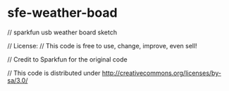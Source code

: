 sfe-weather-boad
================

// sparkfun usb weather board sketch

// License:
// This code is free to use, change, improve, even sell! 

// Credit to Sparkfun for the original code

// This code is distributed under http://creativecommons.org/licenses/by-sa/3.0/
